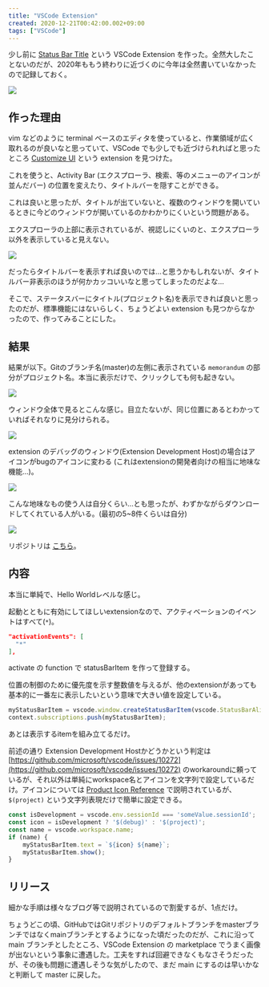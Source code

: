 ```yaml
---
title: "VSCode Extension"
created: 2020-12-21T00:42:00.002+09:00
tags: ["VSCode"]
---
```

少し前に [Status Bar Title](https://marketplace.visualstudio.com/items?itemName=ksoichiro.vscode-status-bar-title) という VSCode Extension を作った。全然大したことないのだが、2020年ももう終わりに近づくのに今年は全然書いていなかったので記録しておく。

![](https://lh3.googleusercontent.com/kURSOpp-Lqkd8EMk_Dl4Q6-TMKlErV0ujGLEutF9xRLYCS0m0I2INIVXM0_ubMSxetGd_Wcuw5S2AFlI3CrJ5nCLaVil5wwcRnc88KA6FTjJU87FVBaUK6Wts6uF3ZjchWJA4us8329RaoI6uSf5ij0aKEcnVS3SwzDRWZ8TQC-YYr7E8s7zB9jR3f_yN2wfpRj1X2gv-zoaN1bCf8ZzJKqE7XnBT-5y4XlwtbnXmo_0BTjWt__Leb5B8nfi8g6XQvetVD7QTRhkBBO58FkrjsdabDR8WB_0YKmIgDcyu2y4UPRvYRPH72OBVd21JNiuBABcgcEWsccsTtrvT5yg6mB8RTx7y_Jwi_lyLxt_atZ01rD1cvjwW_YduETEY4sUjVvRt0DGDbIPuYHxP602wYq0bKrbmI0UKNF7GtDFL77hpdiuqTQTDuu686GNYd_uF3PaqU06wdc_3EP5VCC9nd6wKuy9VCWsPGdYhPiNmFQN4_azLUwGGT6h7_PpDuv7TQ74_tRfjQ3pJMH5qtBVrdDG2tsjparVaAQyjy3A1FkvgbKv56G8EswiZUU2P5wkfWWDTV3ps9GN9M7xR5VEiyOWK_HfoPEKDyCfa90krldfuieisKHA5_iQ3Ets1sc2_Ujy26j2aSxS6DiRClMe2gpwKGi7AMJFawBKZceiVD6Kl3Ml6FG92MjJSC-m3g=w510-h76-no)

<!--more-->

## 作った理由

vim などのように terminal ベースのエディタを使っていると、作業領域が広く取れるのが良いなと思っていて、VSCode でも少しでも近づけられればと思ったところ [Customize UI](https://marketplace.visualstudio.com/items?itemName=iocave.customize-ui) という extension を見つけた。

これを使うと、Activity Bar (エクスプローラ、検索、等のメニューのアイコンが並んだバー) の位置を変えたり、タイトルバーを隠すことができる。

これは良いと思ったが、タイトルが出ていないと、複数のウィンドウを開いているときに今どのウィンドウが開いているのかわかりにくいという問題がある。

エクスプローラの上部に表示されているが、視認しにくいのと、エクスプローラ以外を表示していると見えない。

![](https://lh3.googleusercontent.com/7Vi6GQ9mwGEJYQgrbkpHA5dWIFqvW40WRXQ-Cl6EYiOg5phMndEijJPv5yXYbM2KliHT0bZvJw1XAkOPOIJSe3zPmBHbFYoIcOhEyZpZJ5BWVvQwRfOAn01tOKpS4APuSjXfDxEvW4mDeSQXIk7MEaL2PaeXm0IJhV-HXfUp-tjiu6Mm7Bhtv1fLMGNjoprC4uCZbbMb3Xmu4iVNBgyY3i1XGTzPwtyqtVB-fun5EvnzSPS9t2JGqPCfojOrgNfusqRuLXmmusI8DZDB65g35EGAYUcliFPurvCTXTG9IwsjoShtjPeeotWplG6c-juRVpf68Uve3iYZ2e9QafaM_SwrfAmNaDkAVevFS1TuCbtDbgt0oo7jBdN9ngpM_gFs4O7ujahkunI4ffxhFeqGDBfk6Z2yowzxc2fu7p_nMBssTJ3jz9rb-YEEcmimv1x9HW6cq4t2qPdoVFC_P-WoD3xtNf1-sGdm0ZSuOGPdsHYIjGTeIWDmRpDOTl_FylL9lY4PNZW6vH5ejwSitcNrcmJraZCGK1LU5Yi3YfrFAeCOYbOAdIMdGsfOIBOn20Hk3TZl3tKI5vyT-CcRFD0yguPT4hWVe_RnjOdbBnkpg2n2zbiGBMh-NIi4LktILZBXVUeBcBmjRQodZqoQPZR3CapQI4fne-TR2BQIM5iDfjTFlqKaRZsgHrqZAw0wog=w716-h144-no)

だったらタイトルバーを表示すれば良いのでは…と思うかもしれないが、タイトルバー非表示のほうが何かカッコいいなと思ってしまったのだよな…

そこで、ステータスバーにタイトル(プロジェクト名)を表示できれば良いと思ったのだが、標準機能にはないらしく、ちょうどよい extension も見つからなかったので、作ってみることにした。

## 結果

結果が以下。Gitのブランチ名(master)の左側に表示されている `memorandum` の部分がプロジェクト名。本当に表示だけで、クリックしても何も起きない。

![](https://lh3.googleusercontent.com/PBDv0QAEC8B2O4CTJ4uo97b5s-0kKwh0l2p8LwlRTeT93BosbcuuVUOsxYwvf2epBvsIsTFAEq4bqGkJigNAmPAE1shoz7GrvCuDl2o2UlNMN-8UfzcLcu_Wv6SUro5grYsYRNjlxH0x0iXoOQxBb_Em5pG4KpfkSSfCbPY_jiSuvSZvxKh6Y92xawljRBvrsZMO8e-YMONBJf171jUqJMsSL08hIGHeqC_76JXHwx8PMyGE7Bhjmbov0kgOsEI2nOBqA8tGVQ-FkKARBsXNQC6zy5sJdSTe4iiP9GhJ4XMV66v_5T6iLtOBF-UNwVPuw5T1w1LhibBC6dIW6HCpKsCc5q7WyVwaqqu412Qm6iqR6I6rgURT9xZpLWW91jFfDb3OfLzU1HO9zKD2j7O8qFZhHR2-HJVOvdwbmbd8THg9QRYXFZ8pjLC8seIVTtWqBRNrRtmNrLOhJtp0DHpSS3-mwpKMsV7KqX6mo3QvFsAumm-7kjcK9Qf6WWkWSuJSbz4pvUJmURFDcU_V6Fo4kmiBUkY6XbZkngPFrJohs1YUag_CrpfP99DJRfrrUqutzB4Wkf72Rr21Fqop8_lEn2NJQnkCx7b2o11dexM1nb6Z5PW1ChNkjg1eRL9zhxB6YTmPNEO8CSnxCBi0WF5qbU6IxIzw443XIfBZC3JbJ-JZQq17xG3dR4S4HXEJew=w1476-h84-no)

ウィンドウ全体で見るとこんな感じ。目立たないが、同じ位置にあるとわかっていればそれなりに見分けられる。

![](https://lh3.googleusercontent.com/S0G78J2TST698eoS7JXz6gzDBQXiDPR-5pJHOVrgXI8E3B5xec2x6WQnU6AByKjpHVERU1SVJhko7WktEpOmoqGWtHnf012noEkw5SY0XOd-mjIQ9vQt7dx8dnFURujMycLLWL44VVPUNRihBKIZS6VZDbPkmJKGBkyQWF6cip7reEguAGojJD86WS3Ko-RpsPyk22_foRpW8Om6pWy_ZyebRCoPhx5-4NIpZ1Ud3rUrHQ5SnaBt85JgdrTxsj4imQ0idSxiffxyoFjSmJ8DdSpMgZyX7BZpFy14ikMQD5QPbxZI2z6zlu1M4nYAd4keEFv9gZk2iUJ9680tkoZAMO8IRzOeZz_qLOkd0FmEGL3GBiuZVsaw2eU0__yb3UQKqEQ_miHBxt7rZCiyAXkaFOii7WHkltlNdc0jL9CW3HnULFkernYCmHqf-IRq8aI-SKCphs6dRznUuSg7k8FzYX8zO2eSlnZ0nT5tOOVWEE7F0pKi44aeCzlYTOuwvexBkQa7y175QmdZg5sBii-2UOii0C5PutHEPgclB7G8u_UKhNQShOrCc0XNfV8NGalOhAsoWZyHtqTiTKqLuEUhvjx6LAyzT6raGQTmjejiXcGmD5u-SJgEUjk7-OA3Ifp3mJKuNZi19DND1BoLdbcK1LiGoY9JvH7wNntc3dTz6SWJHG7sBgz1a-NcCcp2sg=w3102-h1896-no)

extension のデバッグのウィンドウ(Extension Development Host)の場合はアイコンがbugのアイコンに変わる (これはextensionの開発者向けの相当に地味な機能…)。

![](https://lh3.googleusercontent.com/jlkwHL8zbYzsHNktiR0WFhDN3_35UtYcKB_MCJLcuFHNToLn5olZzrg2o5r4Hgh1vO3hv3WIqo4rAm2rHrhnjclMck1aDwmGKv1adU4W0CJSIj2o12O1AoosSkO3KScQArv0uijbV62hYvWfvUf6A5oJ2dG5oxan4D6r1tSUVCCrJpbEaLejOwXf1NqSCmWwrnzmOtmszBSsBTmUMghuPLLIRPlJBTEjxkYf8zOytGlzzYvGItzUC8lWut722sul03qRAhV4CC9L2laVLoS3Akh35-ETRLu0Z0P57l1x8QGj7h-dj-DB18Zxs0VeNpJndcUeWQUrYTZDLQSlLW3SqmsdjVknX3wzz_acWm-7vT5e27kDQwm-NUbqezIS8qivA-6bny-aYzcYk6ZLRjAc-bqSd12Yt3-y5gYTBpciJQRYgayfp5ik3hpw0nvbOMhZaPMtbMWzEoojhci5s1Ft7YlLQLWI7khh9O-85hlfXyOMgvLt4k-7fw3aIxNHAkR9lFbHT9-eteZd-mBoifnxUJbOjgJimQWFPI08Vi9QvZr2teOrSghhD17UM2rpwT9HljBB3uO1MBEiVyjX4DBNf-meeHtTOpjqeROH6UZC_hd1gALzVTxbETLoQ8n73MmA-8sLrvOCCJ60ivN-82zpm0BgKfwPdzV3CXVmLlL8XVaIWDL3sgsXJ4L13RVfxA=w660-h64-no)

こんな地味なもの使う人は自分くらい…とも思ったが、わずかながらダウンロードしてくれている人がいる。(最初の5~8件くらいは自分)

![](https://lh3.googleusercontent.com/2o-XN85wAcmYe_TI85bKf3pqfDPWtZWZ0_EpueIoVJctj9KbKctL-mwsQdg7jfIDjBbqa6vh6pOPIlwrfQ4tBex9qJM4sejzbORleExfbnVL8Zt-J-P1U6CltE706BqXvcVj5cSxtCPqNU7cHIC374mpevmeU0B2STSrxWaDDmR8KlL5iyoqM5f-HG_JsgR4a25mHYpNLMODIhVcff7gPXLZxruJltSseVSBjzU4RNnChXcOT1HnW5Qb9P4ZhKxYKh_Y1SnUa6Yj1Cc8n1ONeiDULiWDdsWhmsygpm4ZM7-13esPOzlrO8mSRfz6HEPzoiX3RZ-lhcwmvj98bskd2rvn-JhiyKiho_pDeZ7TdVLZPGSONrkvTPE4m0yk4X0-4ZYnGMXSaIREDpi_x-nm4b4mQk9C_6H7YgUlaAV1C4uCdVEpYvgk6dzeRoztzoLbnwf1v77_pGh_mwkjzRnzveA9g3WGQsXJPiVtqEYo8n1Alma1Oove8hryYJMmT12xL2xZ6xDS8poAdCkjeKTu47dAEm5Bq4jvzCVjqBoHUFXtLy-2rKiN4DAQtwbDQcG24NWwERh0Oi1exllcKA6FGz33oITEWsrp1KGZfvu6jEzk84QGeCc2l3O3XUt3TrmNqAlsWJx1f0z6Ht81tPycmfYRcRL6IeJNEhxAdxaGQuJiSbZaa7m8caYTQhPaxg=w868-h347-no)

リポジトリは [こちら](https://github.com/ksoichiro/vscode-status-bar-title)。

## 内容

本当に単純で、Hello Worldレベルな感じ。

起動とともに有効にしてほしいextensionなので、アクティベーションのイベントはすべて(`*`)。

```json
"activationEvents": [
  "*"
],
```

activate の function で statusBarItem を作って登録する。

位置の制御のために優先度を示す整数値を与えるが、他のextensionがあっても基本的に一番左に表示したいという意味で大きい値を設定している。

```js
myStatusBarItem = vscode.window.createStatusBarItem(vscode.StatusBarAlignment.Left, 10000);
context.subscriptions.push(myStatusBarItem);
```

あとは表示するitemを組み立てるだけ。

前述の通り Extension Development Hostかどうかという判定は [https://github.com/microsoft/vscode/issues/10272](https://github.com/microsoft/vscode/issues/10272) のworkaroundに頼っているが、それ以外は単純にworkspace名とアイコンを文字列で設定しているだけ。アイコンについては [Product Icon Reference](https://code.visualstudio.com/api/references/icons-in-labels) で説明されているが、 `$(project)` という文字列表現だけで簡単に設定できる。

```js
const isDevelopment = vscode.env.sessionId === 'someValue.sessionId';
const icon = isDevelopment ? '$(debug)' : '$(project)';
const name = vscode.workspace.name;
if (name) {
	myStatusBarItem.text = `${icon} ${name}`;
	myStatusBarItem.show();
}
```

## リリース

細かな手順は様々なブログ等で説明されているので割愛するが、1点だけ。

ちょうどこの頃、GitHubではGitリポジトリのデフォルトブランチをmasterブランチではなくmainブランチとするようになった頃だったのだが、これに沿って main ブランチとしたところ、VSCode Extension の marketplace でうまく画像が出ないという事象に遭遇した。工夫をすれば回避できなくもなさそうだったが、その後も問題に遭遇しそうな気がしたので、まだ main にするのは早いかなと判断して master に戻した。
